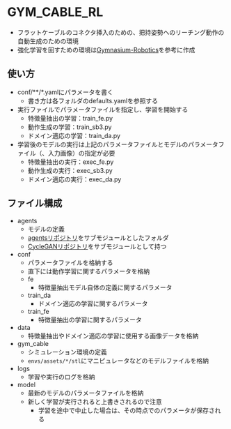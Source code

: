 # GYM_CABLE_RL

* フラットケーブルのコネクタ挿入のための、把持姿勢へのリーチング動作の自動生成のための環境
* 強化学習を回すための環境は[Gymnasium-Robotics](https://github.com/Farama-Foundation/Gymnasium-Robotics)を参考に作成

## 使い方

* conf/**/*.yamlにパラメータを書く
  * 書き方は各フォルダのdefaults.yamlを参照する
* 実行ファイルでパラメータファイルを指定し、学習を開始する
  * 特徴量抽出の学習：train_fe.py
  * 動作生成の学習：train_sb3.py
  * ドメイン適応の学習：train_da.py
* 学習後のモデルの実行は上記のパラメータファイルとモデルのパラメータファイル（、入力画像）の指定が必要
  * 特徴量抽出の実行：exec_fe.py
  * 動作生成の実行：exec_sb3.py
  * ドメイン適応の実行：exec_da.py

## ファイル構成

* agents
  * モデルの定義
  * [agentsリポジトリ](https://github.com/maki8maki/agents)をサブモジュールとしたフォルダ
  * [CycleGANリポジトリ](https://github.com/maki8maki/pytorch-CycleGAN-and-pix2pix.git)をサブモジュールとして持つ
* conf
  * パラメータファイルを格納する
  * 直下には動作学習に関するパラメータを格納
  * fe
    * 特徴量抽出モデル自体の定義に関するパラメータ
  * train_da
    * ドメイン適応の学習に関するパラメータ
  * train_fe
    * 特徴量抽出の学習に関するパラメータ
* data
  * 特徴量抽出やドメイン適応の学習に使用する画像データを格納
* gym_cable
  * シミュレーション環境の定義
  * `envs/assets/*/stl`にマニピュレータなどのモデルファイルを格納
* logs
  * 学習や実行のログを格納
* model
  * 最新のモデルのパラメータファイルを格納
  * 新しく学習が実行されると上書きされるので注意
    * 学習を途中で中止した場合は、その時点でのパラメータが保存される
